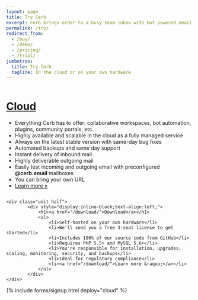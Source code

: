 ```yaml
---
layout: page
title: Try Cerb
excerpt: Cerb brings order to a busy team inbox with bot powered email management and workflow automation. Start a free evaluation with no time limit.
permalink: /try/
redirect_from:
  - /buy/
  - /demo/
  - /pricing/
  - /trial/
jumbotron: 
  title: Try Cerb
  tagline: In the cloud or on your own hardware
---
```


<div class="grid">
	<div class="unit half">
			<div style="display:inline-block;text-align:left;">
				<h1><a href="/cloud/">Cloud</a></h1>
				<ul>
					<li>Everything Cerb has to offer: collaborative workspaces, bot automation, plugins, community portals, etc.</li>
					<li>Highly available and scalable in the cloud as a fully managed service</li>
					<li>Always on the latest stable version with same-day bug fixes</li>
					<li>Automated backups and same day support</li>
					<li>Instant delivery of inbound mail</li>
					<li>Highly deliverable outgoing mail</li>
					<li>Easily test incoming and outgoing email with preconfigured <b>@cerb.email</b> mailboxes</li>
					<li>You can bring your own URL</li>
					<li><a href="/cloud/">Learn more &raquo;</a></li>
				</ul>
			</div>
	</div>
	
	<div class="unit half">
			<div style="display:inline-block;text-align:left;">
				<h1><a href="/download/">Download</a></h1>
				<ul>
					<li>Self-hosted on your own hardware</li>
					<li>We'll send you a free 3-seat license to get started</li>
					<li>Includes 100% of our source code from GitHub</li>
					<li>Requires PHP 5.5+ and MySQL 5.6+</li>
					<li>You're responsible for installation, upgrades, scaling, monitoring, security, and backups</li>
					<li>Ideal for regulatory compliance</li>
					<li><a href="/download/">Learn more &raquo;</a></li>
				</ul>
			</div>
	</div>
</div>

{% include forms/signup.html deploy="cloud" %}